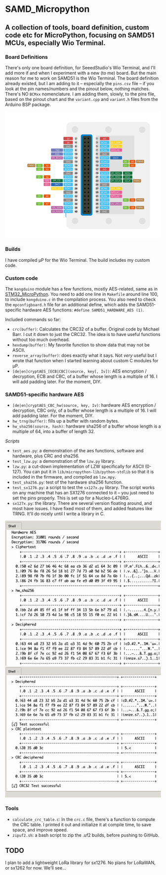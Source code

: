 # SAMD_Micropython

## A collection of tools, board definition, custom code etc for MicroPython, focusing on SAMD51 MCUs, especially Wio Terminal.

### Board Definitions

There's only one board definition, for SeeedStudio's Wio Terminal, and I'll add more if and when I experiment with a new (to me) board. But the main reason for me to work on SAMD51 is the Wio Terminal. The board definition already existed, but I am adding to it – especially the `pins.csv` file – if you look at the pin names/numbers and the pinout below, nothing matches. There's NO `BCMxx` nomenclature. I am adding them, slowly, to the pins file, based on the pinout chart and the `variant.cpp` and `variant.h` files from the Arduino BSP package.

![WioT-Pinout](assets/WioT-Pinout.jpg)

### Builds

I have compiled µP for the Wio Terminal. The build includes my custom code.

### Custom code

The `kongduino` module has a few functions, mostly AES-related, same as in [STM32_MicroPython](https://github.com/Kongduino/STM32_MicroPython). You need to add one line in `Makefile` around line 100, to include `kongduino.c` in the compilation process. You also need to check the `mpconfigboard.h` file for an additional define, which adds the SAMD51-specific hardware AES functions: `#define SAMD51_HARDWARE_AES (1)`.

Included commands so far:

* `crc(buffer)`: Calculates the CRC32 of a buffer. Original code by Michael Barr. I cut it down to just the CRC32. The idea is to have useful functions without too much overhead.
* `hexdump(buffer)`: My favorite function to show data that may not be ASCII.
* `reverse_array(buffer)`: does exactly what it says. Not *very* useful but I wrote that function when I started learning about custom C modules for µP.
* `[de|en]cryptAES_[ECB|CBC](source, key[, Iv])`: AES encryption / decryption, ECB and CBC, of a buffer whose length is a multiple of 16. I will add padding later. For the moment, DIY.

### SAMD51-specific hardware AES

* `[de|en]cryptAES_CBC_hw(source, key, Iv)`: hardware AES encryption / decryption, CBC only, of a buffer whose length is a multiple of 16. I will add padding later. For the moment, DIY.
* `hw_trng(buffer)`: fills up a buffer with random bytes.
* `hw_sha256(source, hash)`: hardware sha256 of a buffer whose length is a multiple of 64, into a buffer of length 32.

*Scripts*

* `test_aes.py`: a demonstration of the aes functions, software and hardware, plus CRC and sha256.
* `test_lzw.py`: a demonstration of the `lzw.py` library.
* `lzw.py`: a cut-down implementation of LZW specifically for ASCII (0-127). You can put it in `lib/micropython-lib/python-stdlib` so that it is included in the firmware, and compiled as `lzw.mpy`.
* `test_sha256.py`: test of the hardware sha256 function.
* `test_sx1276.py`: a script to test the `sx127x.py` library. The script works on any machine that has an SX1276 connected to it – you just need to set the pins properly. This is set up for a Nucleo-L476RG.
* `sx127x.py`: the library. There are several version floating around, and most have issues. I have fixed most of them, and added features like TRNG. It'll do nicely until I write a library in C.

![Demo_01](assets/Demo_01.png)
![Demo_02](assets/Demo_02.png)


### Tools

* `calculate_crc_table.c`: In the `crc.c` file, there's a function to compute the CRC table. I printed it out and initialize it at compile time, to save space, and improve speed.
* `zipuf2.sh`: a bash script to zip the .uf2 builds, before pushing to GitHub.


## TODO

I plan to add a lightweight LoRa library for sx1276. No plans for LoRaWAN, or sx1262 for now. We'll see...